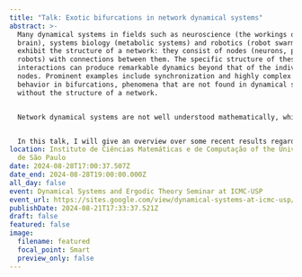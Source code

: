 ```yaml
---
title: "Talk: Exotic bifurcations in network dynamical systems"
abstract: >-
  Many dynamical systems in fields such as neuroscience (the workings of the
  brain), systems biology (metabolic systems) and robotics (robot swarms)
  exhibit the structure of a network: they consist of nodes (neurons, proteins,
  robots) with connections between them. The specific structure of these
  interactions can produce remarkable dynamics beyond that of the individual
  nodes. Prominent examples include synchronization and highly complex branching
  behavior in bifurcations, phenomena that are not found in dynamical systems
  without the structure of a network.


  Network dynamical systems are not well understood mathematically, which makes it hard to quantify and control their behavior. The reason is that most of the established machinery of dynamical systems theory fails to distinguish between networks and general dynamical systems. Several mathematical tools that are tailor-made for network problems have been proposed recently. Strikingly, they have one thing in common: they exploit the algebraic nature of networks.


  In this talk, I will give an overview over some recent results regarding the question which dynamical behavior and generic bifurcations are dictated by the network structure of a system. In particular, I will illustrate how structural and algebraic properties culminate in symmetries of the governing equations and how these can be exploited for (partial) answers. This includes classical symmetries but also more exotic concepts such as monoid and quiver representations.
location: Instituto de Ciências Matemáticas e de Computação of the Universidade
  de São Paulo
date: 2024-08-28T17:00:37.507Z
date_end: 2024-08-28T19:00:00.000Z
all_day: false
event: Dynamical Systems and Ergodic Theory Seminar at ICMC-USP
event_url: https://sites.google.com/view/dynamical-systems-at-icmc-usp/seminar?authuser=0
publishDate: 2024-08-21T17:33:37.521Z
draft: false
featured: false
image:
  filename: featured
  focal_point: Smart
  preview_only: false
---
```

